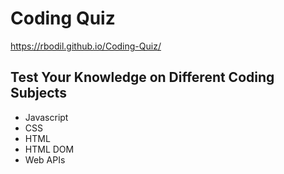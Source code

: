 # Coding Quiz
https://rbodil.github.io/Coding-Quiz/
## Test Your Knowledge on Different Coding Subjects
* Javascript
* CSS
* HTML
* HTML DOM
* Web APIs

<!-- Here's where the screengrab goes-->
